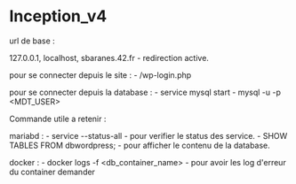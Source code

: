 # Inception_v4

url de base :

127.0.0.1, localhost, sbaranes.42.fr - redirection active.

pour se connecter depuis le site : 
	- /wp-login.php

pour se connecter depuis la database : 
	- service mysql start
	- mysql -u <USER> -p <MDT_USER>

Commande utile a retenir :

mariabd :
	- service --status-all - pour verifier le status des service.
	- SHOW TABLES FROM dbwordpress; - pour afficher le contenu de la database.

docker :
	- docker logs -f <db_container_name> - pour avoir les log d'erreur du container demander
